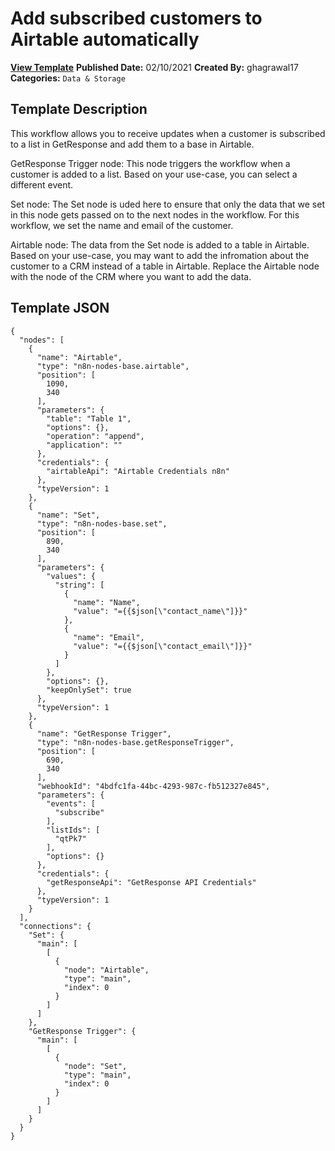 # Add subscribed customers to Airtable automatically

**[View Template](https://n8n.io/workflows/933-/)**  **Published Date:** 02/10/2021  **Created By:** ghagrawal17  **Categories:** `Data & Storage`  

## Template Description

This workflow allows you to receive updates when a customer is subscribed to a list in GetResponse and add them to a base in Airtable.



GetResponse Trigger node: This node triggers the workflow when a customer is added to a list. Based on your use-case, you can select a different event.

Set node: The Set node is uded here to ensure that only the data that we set in this node gets passed on to the next nodes in the workflow. For this workflow, we set the name and email of the customer.

Airtable node: The data from the Set node is added to a table in Airtable. Based on your use-case, you may want to add the infromation about the customer to a CRM instead of a table in Airtable. Replace the Airtable node with the node of the CRM where you want to add the data.

## Template JSON

```
{
  "nodes": [
    {
      "name": "Airtable",
      "type": "n8n-nodes-base.airtable",
      "position": [
        1090,
        340
      ],
      "parameters": {
        "table": "Table 1",
        "options": {},
        "operation": "append",
        "application": ""
      },
      "credentials": {
        "airtableApi": "Airtable Credentials n8n"
      },
      "typeVersion": 1
    },
    {
      "name": "Set",
      "type": "n8n-nodes-base.set",
      "position": [
        890,
        340
      ],
      "parameters": {
        "values": {
          "string": [
            {
              "name": "Name",
              "value": "={{$json[\"contact_name\"]}}"
            },
            {
              "name": "Email",
              "value": "={{$json[\"contact_email\"]}}"
            }
          ]
        },
        "options": {},
        "keepOnlySet": true
      },
      "typeVersion": 1
    },
    {
      "name": "GetResponse Trigger",
      "type": "n8n-nodes-base.getResponseTrigger",
      "position": [
        690,
        340
      ],
      "webhookId": "4bdfc1fa-44bc-4293-987c-fb512327e845",
      "parameters": {
        "events": [
          "subscribe"
        ],
        "listIds": [
          "qtPk7"
        ],
        "options": {}
      },
      "credentials": {
        "getResponseApi": "GetResponse API Credentials"
      },
      "typeVersion": 1
    }
  ],
  "connections": {
    "Set": {
      "main": [
        [
          {
            "node": "Airtable",
            "type": "main",
            "index": 0
          }
        ]
      ]
    },
    "GetResponse Trigger": {
      "main": [
        [
          {
            "node": "Set",
            "type": "main",
            "index": 0
          }
        ]
      ]
    }
  }
}
```
